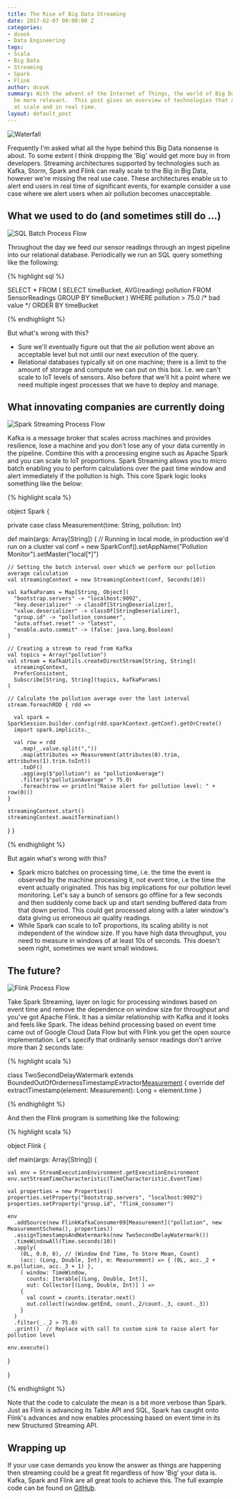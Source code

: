 ```yaml
---
title: The Rise of Big Data Streaming
date: 2017-02-07 00:00:00 Z
categories:
- dcook
- Data Engineering
tags:
- Scala
- Big Data
- Streaming
- Spark
- Flink
author: dcook
summary: With the advent of the Internet of Things, the world of Big Data couldn't
  be more relevant.  This post gives an overview of technologies that achieve processing
  at scale and in real time.
layout: default_post
---
```


<img src="{{ site.baseurl }}/dcook/assets/chapmanFalls.jpg" alt="Waterfall"/>

Frequently I'm asked what all the hype behind this Big Data nonsense is about.   To some extent I think dropping the 'Big' would get more buy in from developers.  Streaming architectures supported by technologies such as Kafka, Storm, Spark and Flink can really scale to the Big in Big Data, however we're missing the real use case.  These architectures enable us to alert end users in real time of significant events, for example consider a use case where we alert users when air pollution becomes unacceptable.

## What we used to do (and sometimes still do ...)

<img src="{{ site.baseurl }}/dcook/assets/sqlFlow.png" alt="SQL Batch Process Flow"/>

Throughout the day we feed our sensor readings through an ingest pipeline into our relational database.  Periodically we run an SQL query something like the following:

{% highlight sql %}

SELECT *
FROM
(
  SELECT timeBucket, AVG(reading) pollution
  FROM SensorReadings
  GROUP BY timeBucket
)
WHERE pollution > 75.0     /* bad value */
ORDER BY timeBucket

{% endhighlight %}

But what's wrong with this?

* Sure we'll eventually figure out that the air pollution went above an acceptable level but not until our next execution of the query.
* Relational databases typically sit on one machine; there is a limit to the amount of storage and compute we can put on this box.  I.e. we can't scale to IoT levels of sensors. Also before that we'll hit a point where we need multiple ingest processes that we have to deploy and manage.

## What innovating companies are currently doing

<img src="{{ site.baseurl }}/dcook/assets/sparkFlow.png" alt="Spark Streaming Process Flow"/>

Kafka is a message broker that scales across machines and provides resilience, lose a machine and you don't lose any of your data currently in the pipeline.  Combine this with a processing engine such as Apache Spark and you can scale to IoT proportions.  Spark Streaming allows you to micro batch enabling you to perform calculations over the past time window and alert immediately if the pollution is high. This core Spark logic looks something like the below:

{% highlight scala %}

object Spark {

  private case class Measurement(time: String, pollution: Int)

  def main(args: Array[String]) {
    // Running in local mode, in production we'd run on a cluster
    val conf = new SparkConf().setAppName("Pollution Monitor").setMaster("local[*]")

    // Setting the batch interval over which we perform our pollution average calculation
    val streamingContext = new StreamingContext(conf, Seconds(10))

    val kafkaParams = Map[String, Object](
      "bootstrap.servers" -> "localhost:9092",
      "key.deserializer" -> classOf[StringDeserializer],
      "value.deserializer" -> classOf[StringDeserializer],
      "group.id" -> "pollution_consumer",
      "auto.offset.reset" -> "latest",
      "enable.auto.commit" -> (false: java.lang.Boolean)
    )

    // Creating a stream to read from Kafka
    val topics = Array("pollution")
    val stream = KafkaUtils.createDirectStream[String, String](
      streamingContext,
      PreferConsistent,
      Subscribe[String, String](topics, kafkaParams)
    )

    // Calculate the pollution average over the last interval
    stream.foreachRDD { rdd =>

      val spark = SparkSession.builder.config(rdd.sparkContext.getConf).getOrCreate()
      import spark.implicits._

      val row = rdd
        .map(_.value.split(","))
        .map(attributes => Measurement(attributes(0).trim, attributes(1).trim.toInt))
        .toDF()
        .agg(avg($"pollution") as "pollutionAverage")
        .filter($"pollutionAverage" > 75.0)
        .foreach(row => println("Raise alert for pollution level: " + row(0)))
    }

    streamingContext.start()
    streamingContext.awaitTermination()
  }
}

{% endhighlight %}

But again what's wrong with this?

* Spark micro batches on processing time, i.e. the time the event is observed by the machine processing it, not event time, i.e the time the event actually originated.  This has big implications for our pollution level monitoring.  Let's say a bunch of sensors go offline for a few seconds and then suddenly come back up and start sending buffered data from that down period.  This could get processed along with a later window's data giving us erroneous air quality readings.
* While Spark can scale to IoT proportions, its scaling ability is not independent of the window size.  If you have high data throughput, you need to measure in windows of at least 10s of seconds.  This doesn't seem right, sometimes we want small windows.

## The future?

<img src="{{ site.baseurl }}/dcook/assets/flinkFlow.png" alt="Flink Process Flow"/>

Take Spark Streaming, layer on logic for processing windows based on event time and remove the dependence on window size for throughput and you've got Apache Flink.  It has a similar relationship with Kafka and it looks and feels like Spark.  The ideas behind processing based on event time came out of Google Cloud Data Flow but with Flink you get the open source implementation.  Let's specify that ordinarily sensor readings don't arrive more than 2 seconds late:

{% highlight scala %}

class TwoSecondDelayWatermark extends BoundedOutOfOrdernessTimestampExtractor[Measurement](Time.seconds(2)) {
  override def extractTimestamp(element: Measurement): Long = element.time
}

{% endhighlight %}

And then the Flink program is something like the following:

{% highlight scala %}

object Flink {

  def main(args: Array[String]) {

    val env = StreamExecutionEnvironment.getExecutionEnvironment
    env.setStreamTimeCharacteristic(TimeCharacteristic.EventTime)

    val properties = new Properties()
    properties.setProperty("bootstrap.servers", "localhost:9092")
    properties.setProperty("group.id", "flink_consumer")

    env
      .addSource(new FlinkKafkaConsumer09[Measurement]("pollution", new MeasurementSchema(), properties))
      .assignTimestampsAndWatermarks(new TwoSecondDelayWatermark())
      .timeWindowAll(Time.seconds(10))
      .apply(
        (0L, 0.0, 0), // (Window End Time, To Store Mean, Count)
        (acc: (Long, Double, Int), m: Measurement) => { (0L, acc._2 + m.pollution, acc._3 + 1) },
        ( window: TimeWindow,
          counts: Iterable[(Long, Double, Int)],
          out: Collector[(Long, Double, Int)] ) =>
        {
          val count = counts.iterator.next()
          out.collect((window.getEnd, count._2/count._3, count._3))
        }
      )
      .filter(_._2 > 75.0)
      .print()  // Replace with call to custom sink to raise alert for pollution level

    env.execute()
  }

}

{% endhighlight %}

Note that the code to calculate the mean is a bit more verbose than Spark.  Just as Flink is advancing its Table API and SQL, Spark has caught onto Flink's advances and now enables processing based on event time in its new Structured Streaming API.

## Wrapping up

If your use case demands you know the answer as things are happening then streaming could be a great fit regardless of how 'Big' your data is. Kafka, Spark and Flink are all great tools to achieve this.  The full example code can be found on [GitHub](https://github.com/dscook/streaming-examples).
